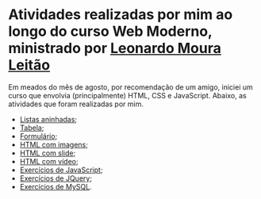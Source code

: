 # Atividades realizadas por mim ao longo do curso Web Moderno, ministrado por [Leonardo Moura Leitão](https://github.com/leonardomleitao)

Em meados do mês de agosto, por recomendação de um amigo, iniciei um curso que envolvia (principalmente) HTML, CSS e JavaScript. Abaixo, as atividades que foram realizadas por mim.

- [Listas aninhadas](https://github.com/Cyberleitor/exercicios/tree/master/exercicios/Agosto_de_2022/curso_web_moderno/atividades/lista_aninhada);
- [Tabela](https://github.com/Cyberleitor/exercicios/blob/master/exercicios/Agosto_de_2022/curso_web_moderno/atividades/table/table.html);
- [Formulário](https://github.com/Cyberleitor/exercicios/blob/master/exercicios/Agosto_de_2022/curso_web_moderno/atividades/formulario/index.html);
- [HTML com imagens](https://github.com/Cyberleitor/exercicios/blob/master/exercicios/Agosto_de_2022/curso_web_moderno/atividades/html_with_images/index.html);
- [HTML com slide](https://github.com/Cyberleitor/exercicios/blob/master/exercicios/Agosto_de_2022/curso_web_moderno/atividades/html_slider/index.html);
- [HTML com vídeo](https://github.com/Cyberleitor/exercicios/blob/master/exercicios/Agosto_de_2022/curso_web_moderno/atividades/html_video/index.html);
- [Exercícios de JavaScript](https://github.com/Cyberleitor/exercicios/tree/master/exercicios/Agosto_de_2022/curso_web_moderno/atividades/javascript);
- [Exercícios de JQuery](https://github.com/Cyberleitor/exercicios/tree/master/exercicios/setembro_de_2022/curso_web_moderno/jquery);
- [Exercícios de MySQL]().
